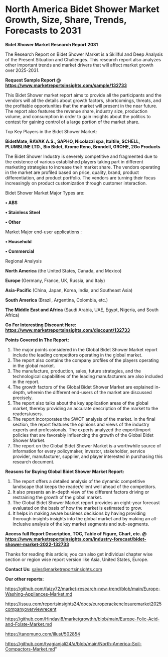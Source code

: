 # North America Bidet Shower Market Growth, Size, Share, Trends, Forecasts to 2031

<strong>Bidet Shower Market Research Report 2031</strong>

The Research Report on Bidet Shower Market is a Skillful and Deep Analysis of the Present Situation and Challenges. This research report also analyzes other important trends and market drivers that will affect market growth over 2025-2031.

<strong>Request Sample Report @ <a href=https://www.marketreportsinsights.com/sample/132733>https://www.marketreportsinsights.com/sample/132733</a></strong>

This Bidet Shower market report aims to provide all the participants and the vendors will all the details about growth factors, shortcomings, threats, and the profitable opportunities that the market will present in the near future. The report also features the revenue share, industry size, production volume, and consumption in order to gain insights about the politics to contest for gaining control of a large portion of the market share.

Top Key Players in the Bidet Shower Market:

<strong>BidetMate, RAVAK A.S., SAPHO, Nicolazzi spa, Italtile, SCHELL, PLUMBLINE LTD., Bio Bidet, Krome Reno, Brondell, GROHE, 2Go Products</strong>

The Bidet Shower Industry is severely competitive and fragmented due to the existence of various established players taking part in different marketing strategies to increase their market share. The vendors operating in the market are profiled based on price, quality, brand, product differentiation, and product portfolio. The vendors are turning their focus increasingly on product customization through customer interaction.

Bidet Shower Market Major Types are:

<strong>• ABS

• Stainless Steel

• Other</strong>

Market Major end-user applications :

<strong>• Household

• Commercial</strong>

Regional Analysis

</u><strong><b>North America</b></strong> (the United States, Canada, and Mexico)

<strong><b>Europe </b></strong>(Germany, France, UK, Russia, and Italy)

<strong><b>Asia-Pacific</b></strong> (China, Japan, Korea, India, and Southeast Asia)

<strong><b>South America</b></strong> (Brazil, Argentina, Colombia, etc.)

<strong><b>The Middle East and Africa</b></strong> (Saudi Arabia, UAE, Egypt, Nigeria, and South Africa)

<strong>Go For Interesting Discount Here: <a href=https://www.marketreportsinsights.com/discount/132733>https://www.marketreportsinsights.com/discount/132733</a></strong>

<strong>Points Covered in The Report:</strong>
<ol>
  <li>The major points considered in the Global Bidet Shower Market report include the leading competitors operating in the global market.</li>
  <li>The report also contains the company profiles of the players operating in the global market.</li>
  <li>The manufacture, production, sales, future strategies, and the technological capabilities of the leading manufacturers are also included in the report.</li>
  <li>The growth factors of the Global Bidet Shower Market are explained in-depth, wherein the different end-users of the market are discussed precisely.</li>
  <li>The report also talks about the key application areas of the global market, thereby providing an accurate description of the market to the readers/users.</li>
  <li>The report incorporates the SWOT analysis of the market. In the final section, the report features the opinions and views of the industry experts and professionals. The experts analyzed the export/import policies that are favorably influencing the growth of the Global Bidet Shower Market.</li>
  <li>The report on the Global Bidet Shower Market is a worthwhile source of information for every policymaker, investor, stakeholder, service provider, manufacturer, supplier, and player interested in purchasing this research document.</li>
</ol>
<strong>Reasons for Buying Global Bidet Shower Market Report:</strong>

<ol>
  <li>The report offers a detailed analysis of the dynamic competitive landscape that keeps the reader/client well ahead of the competitors.</li>
  <li>It also presents an in-depth view of the different factors driving or restraining the growth of the global market.</li>
  <li>The Global Bidet Shower Market report provides an eight-year forecast evaluated on the basis of how the market is estimated to grow.</li>
  <li>It helps in making aware business decisions by having providing thorough insights insights into the global market and by making an all-inclusive analysis of the key market segments and sub-segments.</li>
</ol>
<strong>Access full Report Description, TOC, Table of Figure, Chart, etc. @ <a href=https://www.marketreportsinsights.com/industry-forecast/bidet-shower-market-2022-132733>https://www.marketreportsinsights.com/industry-forecast/bidet-shower-market-2022-132733</a></strong>


Thanks for reading this article; you can also get individual chapter wise section or region wise report version like Asia, United States, Europe.

<strong>Contact Us:</strong>
sales@marketreportsinsights.com

<strong>Our other reports:</strong>

<a href=https://github.com/faizy72/market-research-new-trend/blob/main/Europe-Washing-Appliances-Market.md>https://github.com/faizy72/market-research-new-trend/blob/main/Europe-Washing-Appliances-Market.md</a>

<a href=https://issuu.com/reportsinsights24/docs/europerackenclosuremarket2025companyoverviewrecent>https://issuu.com/reportsinsights24/docs/europerackenclosuremarket2025companyoverviewrecent</a>

<a href=https://github.com/Hindavi8/marketgrowthh/blob/main/Europe-Folic-Acid-and-Folate-Market.md>https://github.com/Hindavi8/marketgrowthh/blob/main/Europe-Folic-Acid-and-Folate-Market.md</a>

<a href=https://tanomuno.com/illust/502854>https://tanomuno.com/illust/502854</a>

<a href=https://github.com/tyagianjali24/a/blob/main/North-America-Soil-Compactors-Market.md>https://github.com/tyagianjali24/a/blob/main/North-America-Soil-Compactors-Market.md</a>"
